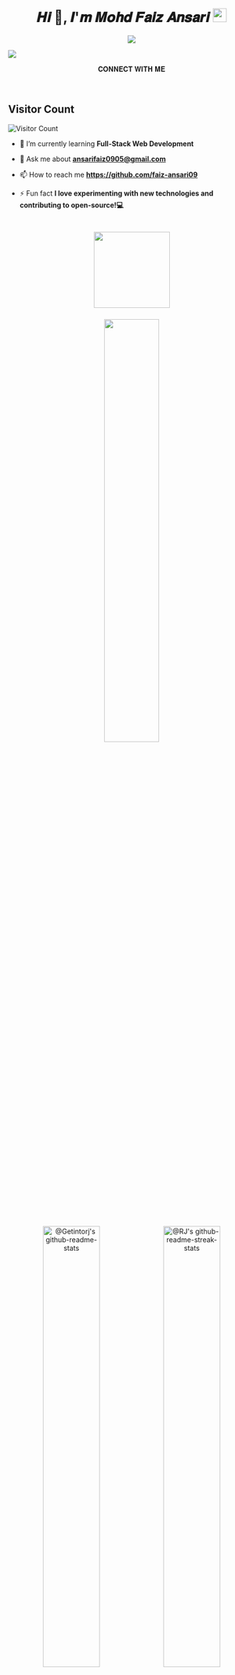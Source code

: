 <!-- First Main Heading -->
<h1 align="center"> 𝑯𝒊 👋, 𝑰'𝒎 𝑴𝒐𝒉𝒅 𝑭𝒂𝒊𝒛 𝑨𝒏𝒔𝒂𝒓𝒊 <img src="https://emojis.slackmojis.com/emojis/images/1531849430/4246/blob-sunglasses.gif?1531849430" width="28"/> </h1>
<p align="center">
  <!-- Typing SVG by Getintorj - https://github.com/getintorj/readme-typing-svg -->
  <a href="https://github.com/getintorj/readme-typing-svg">
    <img src="https://readme-typing-svg.demolab.com/?lines=SOFTWARE%20ENGINEER%20;FULL-STACK%20WEB%20DEVELOPER;WEB%20DESIGNER;PROGRAMMER%20;TECH%20ENTHUSIAST;MERN%20STACK%20DEVELOPER;ALWAYS%20LEARNING%20NEW%20THINGS;REACT%20DEVELOPER&font=Fira%20Code&center=true&width=440&height=45&color=20C20E&vCenter=true&pause=1000&size=22" /></a>
</p>

<img src="https://user-images.githubusercontent.com/73097560/115834477-dbab4500-a447-11eb-908a-139a6edaec5c.gif">

<p align="center">
  𝐂𝐎𝐍𝐍𝐄𝐂𝐓 𝐖𝐈𝐓𝐇 𝐌𝐄
   </p>
<p align="center">
<a href="https://faiz-ansari09.github.io/faiz_Portfolio/" target="_blank"><img alt="" src="https://img.shields.io/badge/Portfolio-000?logo=vercel&logoColor=yellow&style=for-the-badge" style="vertical-align:center" /></a>
<a href="https://www.linkedin.com/in/faiz-ansari09" target="_blank"><img alt="" src="https://img.shields.io/badge/LinkedIn-000?logo=linkedin&logoColor=0A66C2&style=for-the-badge" style="vertical-align:center" /></a>
<a href="https://x.com/faiz_ans09" target="_blank"><img alt="" src="https://img.shields.io/badge/Twitter-000?logo=Twitter&logoColor=1DA1F2&style=for-the-badge" style="vertical-align:center" /></a>
<a href="https://www.instagram.com/faiz_ans06/" target="_blank"><img alt="" src="https://img.shields.io/badge/Instagram-000?style=for-the-badge&logo=Instagram&logoColor=E4405F" style="vertical-align:center" /></a>
<a href="https://discord.com/users/faiz_ans04" target="_blank"><img alt="" src="https://img.shields.io/badge/discord-000?style=for-the-badge&logo=discord&logoColor=4e5d94" style="vertical-align:center" /></a>
</p>


## Visitor Count
![Visitor Count](https://hits.sh/github.com/faiz-ansari09/faiz-ansari09.svg)


- 🌱 I’m currently learning **Full-Stack Web Development**

- 💬 Ask me about **ansarifaiz0905@gmail.com**

- 📫 How to reach me **https://github.com/faiz-ansari09**

- ⚡ Fun fact **I love experimenting with new technologies and contributing to open-source!💻**

###

<br clear="both">

<div align="center">
  <img height="155" src="https://user-images.githubusercontent.com/74038190/212284087-bbe7e430-757e-4901-90bf-4cd2ce3e1852.gif"  />
</div>

###

<p align="center">
<img src="https://github-readme-stats.vercel.app/api/top-langs/?username=faiz-ansari09&theme=gotham&layout=compact"width="47%"/> 
</p>

<p align="center">
<a href="https://github.com/getintorj?tab=repositories"><img src="https://github-readme-stats-one-bice.vercel.app/api?username=faiz-ansari09&theme=gotham&show_icons=true&count_private=true&hide_border=false&role=OWNER,ORGANIZATION_MEMBER,COLLABORATOR"  width="48%" alt="@Getintorj's github-readme-stats"/></a>
<a href="https://github.com/faiz-ansari09?tab=stars"><img src="https://github-readme-streak-stats.herokuapp.com?user=faiz-ansari09&theme=gotham&hide_border=false&date_format=M%20j%5B%2C%20Y%5D"  width="48%" alt="@RJ's github-readme-streak-stats"/></a>
</p>


<p align="center"> 
 𝐓𝐄𝐂𝐇 𝐒𝐓𝐀𝐂𝐊<br>
  </p>
<!-- <p align="center">
  <a href="https://azure.microsoft.com/en-in/" target="_blank"><img src="https://www.vectorlogo.zone/logos/microsoft_azure/microsoft_azure-icon.svg" alt="azure" width="40" height="40" /></a>
<!--   <a href="https://www.gnu.org/software/bash/" target="_blank"><img src="https://www.vectorlogo.zone/logos/gnu_bash/gnu_bash-icon.svg" alt="bash" width="40" height="40" /></a>
  <a href="https://d3js.org/" target="_blank"><img src="https://raw.githubusercontent.com/devicons/devicon/master/icons/d3js/d3js-original.svg" alt="d3js" width="40" height="40" /></a> -->
<!--   <a href="https://expressjs.com" target="_blank"><img src="https://raw.githubusercontent.com/devicons/devicon/master/icons/express/express-original-wordmark.svg" alt="express" width="40" height="40" /></a>
<!--   <a href="https://www.gatsbyjs.com/" target="_blank"><img src="https://www.vectorlogo.zone/logos/gatsbyjs/gatsbyjs-icon.svg" alt="gatsby" width="40" height="40" /></a>
  <a href="https://heroku.com" target="_blank"><img src="https://www.vectorlogo.zone/logos/heroku/heroku-icon.svg" alt="heroku" width="40" height="40" /></a> -->
<!--   <a href="https://dotnet.microsoft.com/" target="_blank"><img src="https://raw.githubusercontent.com/devicons/devicon/master/icons/dot-net/dot-net-original-wordmark.svg" alt="dotnet" width="40" height="40" /></a>
  <a href="https://flask.palletsprojects.com/" target="_blank"><img src="https://www.vectorlogo.zone/logos/pocoo_flask/pocoo_flask-icon.svg" alt="flask" width="40" height="40" /></a>
  <a href="https://www.microsoft.com/en-us/sql-server" target="_blank"><img src="https://raw.githubusercontent.com/devicons/devicon/master/icons/microsoftsqlserver/microsoftsqlserver-plain-wordmark.svg" alt="Microsoft SQL Server" width="40" height="40" /></a>
</p> -->

<div style="display: flex; align-items: flex-start; align: center">
<table align="center">
  <tr>
    <td align="center" width="96">
        <img src="https://techstack-generator.vercel.app/react-icon.svg" alt="icon" width="40" height="40" />
      <br>React
    </td>
<!--     <td align="center" width="96">
      <a href="https://www.python.org/">
        <img src="https://techstack-generator.vercel.app/python-icon.svg" alt="icon" width="40" height="40" />
      </a>
      <br>Python
    </td> -->
    <td align="center" width="96">
        <img src="https://techstack-generator.vercel.app/js-icon.svg" alt="icon" width="40" height="40" />
      <br>JavaScript
    </td>
<!--     <td align="center"  width="96">
        <img src="https://skillicons.dev/icons?i=c" width="40" height="40" alt="c" />
      <br>C
    </td> -->
    <td align="center" width="96">
        <img src="https://techstack-generator.vercel.app/java-icon.svg" alt="icon" width="40" height="40" />
      <br>Java
    </td>
    <td align="center" width="96">
        <img src="https://techstack-generator.vercel.app/mysql-icon.svg" alt="icon" width="40" height="40" />
      <br>MySQL
    </td>
<!--     <td align="center" width="96">
        <img src="https://techstack-generator.vercel.app/aws-icon.svg" alt="icon" width="40" height="40" />
      <br>AWS
    </td> -->
    <td align="center"  width="96">
        <img src="https://skillicons.dev/icons?i=tailwind" width="40" height="40" alt="tailwind" />
      <br>Tailwind CSS
    </td>
    <td align="center" width="96">
        <img src="https://techstack-generator.vercel.app/github-icon.svg" alt="icon" width="40" height="40" />
      <br>GitHub
    </td>
    <td align="center" width="96"> 
        <img src="https://user-images.githubusercontent.com/25181517/192108372-f71d70ac-7ae6-4c0d-8395-51d8870c2ef0.png" width="40" height="40" alt="Git" />
      <br>Git
    </td>
  </tr>
  <tr>
    <td align="center"  width="96">
        <img src="https://skillicons.dev/icons?i=html" width="40" height="40" alt="HTML5" />
      <br>HTML5
    </td>
    <td align="center" width="96">
        <img src="https://skillicons.dev/icons?i=css" width="40" height="40" alt="css" />
      <br>CSS3
    </td>
<!--     <td align="center"  width="96">
        <img src="https://skillicons.dev/icons?i=bootstrap" width="40" height="40" alt="bootstrap" />
      <br>Bootstrap
    </td> -->
    <td align="center" width="96">
        <img src="https://skillicons.dev/icons?i=mongodb" width="40" height="40" alt="MongoDB" />
      <br>MongoDB
    </td>
    <td align="center" width="96">
        <img src="https://skillicons.dev/icons?i=nodejs" width="40" height="40" alt="Nodejs" />
      <br>Nodejs
      </td>
<!--     <td align="center" width="96">
        <img src="https://skillicons.dev/icons?i=nextjs" width="40" height="40" alt="Nextjs" />
      <br>Nextjs
      </td> -->
    <td align="center" width="96">
        <img src="https://skillicons.dev/icons?i=vscode" width="40" height="40" alt="VS Code" />
      <br>VS Code
      </td>
<!--     <td align="center" width="96">
        <img src="https://techstack-generator.vercel.app/ts-icon.svg" alt="icon" width="40" height="40" />
      <br>TypeScript
     </td> -->
    <td align="center" width="96">
        <img src="https://techstack-generator.vercel.app/restapi-icon.svg" alt="icon" width="40" height="40" />
      <br>RestAPI
    </td>
    <td align="center" width="96">
       <img src="https://techstack-generator.vercel.app/redux-icon.svg" alt="icon" width="40" height="40" />
     <br>Redux
   </td>
  </tr>
</table>
<br><br>



<!-- activity graph heroku-app start -->
<p align="center">
        <img src="https://github-readme-activity-graph.vercel.app/graph?username=faiz-ansari09&theme=react-dark&hide_border=false&hide_title=false&area=true&custom_title=Total%20Contribution%20Graph%20In%20All%20Repo" width="95%" alt="activity graph">
</p>
<!-- activity graph heroku-app end -->



---

#### 𝐃𝐄𝐒𝐈𝐆𝐍/𝐕𝐈𝐒𝐔𝐀𝐋 𝐓𝐎𝐎𝐋𝐒
<!-- ![Figma](https://img.shields.io/badge/-Figma-000?style=for-the-badge&logo=figma) -->
<!-- ![Framer](https://img.shields.io/badge/-Framer-000?style=for-the-badge&logo=framer) -->
![Canva](https://img.shields.io/badge/-Canva-000?style=for-the-badge&logo=canva)
![Picsart](https://img.shields.io/badge/-Picsart-000?style=for-the-badge&logo=picsart)

#### 𝐖𝐄𝐁 𝐇𝐎𝐒𝐓𝐈𝐍𝐆
<!-- ![Heroku](https://img.shields.io/badge/-Heroku-000?style=for-the-badge&logo=heroku) -->
<!-- ![Firebase](https://img.shields.io/badge/-Firebase-000?style=for-the-badge&logo=firebase) -->
![GitHub Pages](https://img.shields.io/badge/-GitHub%20Pages-000?style=for-the-badge&logo=github)
![Netlify](https://img.shields.io/badge/-Netlify-000?style=for-the-badge&logo=netlify)
![Vercel](https://img.shields.io/badge/-Vercel-000?style=for-the-badge&logo=vercel)
![Render](https://img.shields.io/badge/-Render-000?style=for-the-badge&logo=render)

#### 𝐂𝐈 / 𝐂𝐃
<!-- ![CircleCI](https://img.shields.io/badge/-circle%20ci-000?style=for-the-badge&logo=circleci) -->
![GitHub Actions](https://img.shields.io/badge/-github%20actions-000?style=for-the-badge&logo=githubactions)
<!-- ![Jenkins](https://img.shields.io/badge/-jenkins-000?style=for-the-badge&logo=jenkins) -->

#### 𝐃𝐀𝐓𝐀𝐁𝐀𝐒𝐄
<!-- ![Firebase](https://img.shields.io/badge/-Firebase-000?style=for-the-badge&logo=firebase) -->
![MongoDB](https://img.shields.io/badge/-MongoDB-000?style=for-the-badge&logo=mongodb)
![MySQL](https://img.shields.io/badge/-MySQL-000?style=for-the-badge&logo=mysql)
<!-- ![MobX](https://img.shields.io/badge/-MobX-000?style=for-the-badge&logo=mobx) -->

#### 𝐕𝐄𝐑𝐒𝐈𝐎𝐍 𝐂𝐎𝐍𝐓𝐑𝐎𝐋
![Git](https://img.shields.io/badge/-Git-000?style=for-the-badge&logo=git)
![GitHub](https://img.shields.io/badge/-GitHub-000?style=for-the-badge&logo=github)


### 🏆 𝐆𝐢𝐭𝐇𝐮𝐛 𝐓𝐫𝐨𝐩𝐡𝐢𝐞𝐬
![](https://github-profile-trophy.vercel.app/?username=faiz-ansari09&theme=darkhub&no-frame=false&no-bg=true&margin-w=4)


---

``` java
if (codeWorking){
            while (codeQuality < perfectCode){
                codeQuality++;
            }
        }
```

<hr />


<p align="right"><a href="#top"><img src="https://img.shields.io/static/v1?label&message=Go+to+Top&color=0b6ab3&style=flat&logo" alt="Go to Top" /></a></p>
